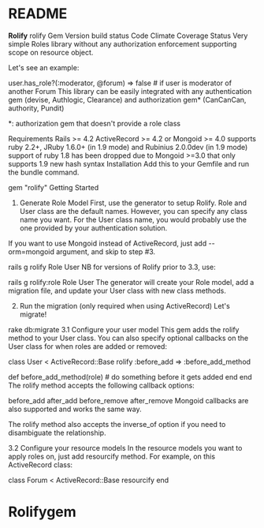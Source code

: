 # README

  <strong>Rolify</strong>
rolify Gem Version build status Code Climate Coverage Status
Very simple Roles library without any authorization enforcement supporting scope on resource object.

Let's see an example:

user.has_role?(:moderator, @forum)
=> false # if user is moderator of another Forum
This library can be easily integrated with any authentication gem (devise, Authlogic, Clearance) and authorization gem* (CanCanCan, authority, Pundit)

*: authorization gem that doesn't provide a role class

Requirements
Rails >= 4.2
ActiveRecord >= 4.2 or Mongoid >= 4.0
supports ruby 2.2+, JRuby 1.6.0+ (in 1.9 mode) and Rubinius 2.0.0dev (in 1.9 mode)
support of ruby 1.8 has been dropped due to Mongoid >=3.0 that only supports 1.9 new hash syntax
Installation
Add this to your Gemfile and run the bundle command.

gem "rolify"
Getting Started
1. Generate Role Model
First, use the generator to setup Rolify. Role and User class are the default names. However, you can specify any class name you want. For the User class name, you would probably use the one provided by your authentication solution.

If you want to use Mongoid instead of ActiveRecord, just add --orm=mongoid argument, and skip to step #3.

rails g rolify Role User
NB for versions of Rolify prior to 3.3, use:

rails g rolify:role Role User
The generator will create your Role model, add a migration file, and update your User class with new class methods.

2. Run the migration (only required when using ActiveRecord)
Let's migrate!

rake db:migrate
3.1 Configure your user model
This gem adds the rolify method to your User class. You can also specify optional callbacks on the User class for when roles are added or removed:

class User < ActiveRecord::Base
  rolify :before_add => :before_add_method

  def before_add_method(role)
    # do something before it gets added
  end
end
The rolify method accepts the following callback options:

before_add
after_add
before_remove
after_remove
Mongoid callbacks are also supported and works the same way.

The rolify method also accepts the inverse_of option if you need to disambiguate the relationship.

3.2 Configure your resource models
In the resource models you want to apply roles on, just add resourcify method. For example, on this ActiveRecord class:

class Forum < ActiveRecord::Base
  resourcify
end
# Rolifygem
